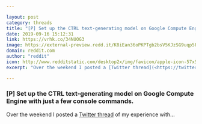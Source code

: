 ```yaml
---

layout: post
category: threads
title: "[P] Set up the CTRL text-generating model on Google Compute Engine with just a few console commands."
date: 2019-09-16 15:12:31
link: https://vrhk.co/34NUOG3
image: https://external-preview.redd.it/K8iEan36oPKPTgb2bsV5KJzSG9uqp5FOoF24a3ujUHQ.jpg?width=140&height=41&auto=webp&s=2e42bb47babb7d5d3f5f0ae2fd2647702d420991
domain: reddit.com
author: "reddit"
icon: http://www.redditstatic.com/desktop2x/img/favicon/apple-icon-57x57.png
excerpt: "Over the weekend I posted a [Twitter thread](<https://twitter.com/minimaxir/status/1173081315177975810>) of my experience with..."

---
```


### [P] Set up the CTRL text-generating model on Google Compute Engine with just a few console commands.

Over the weekend I posted a [Twitter thread](<https://twitter.com/minimaxir/status/1173081315177975810>) of my experience with...